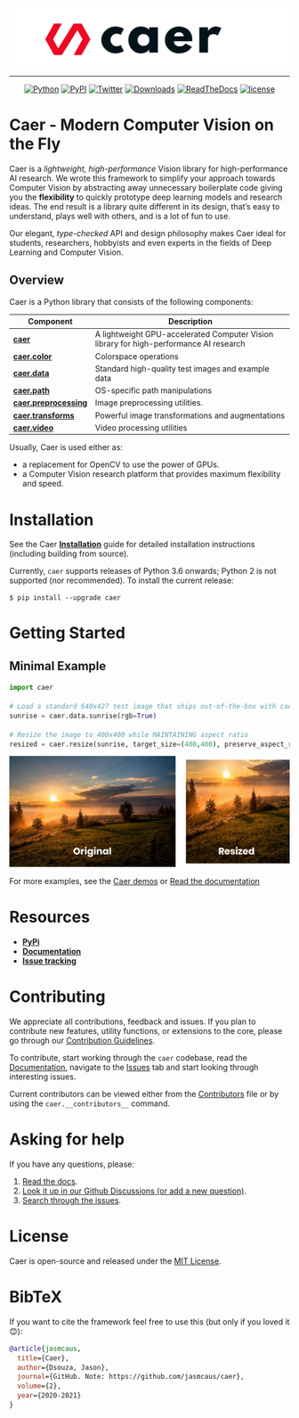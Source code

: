<div align="center">
<!-- ![Caer Logo](https://github.com/jasmcaus/caer/blob/dev/docs/sphinx-theme/_static/thumbs/caer-logo-flat.png) -->
<img src="https://github.com/jasmcaus/caer/blob/dev/docs/sphinx-theme/_static/thumbs/caer-logo-flat.png" alt="Caer Logo" / >

---

[![Python](https://img.shields.io/pypi/pyversions/caer.svg)][py-versions]
[![PyPI](https://badge.fury.io/py/caer.svg)][pypi-latest-version]
[![Twitter](https://img.shields.io/twitter/follow/jasmcaus.svg?style=flatl&label=Follow&logo=twitter&logoColor=white&color=1da1f2)][twitter-badge]
[![Downloads](https://pepy.tech/badge/caer)][downloads]
[![ReadTheDocs](https://readthedocs.org/projects/caer/badge/?version=latest)][docs]
[![license](https://img.shields.io/github/license/jasmcaus/caer?label=license)][license]

</div>

# Caer - Modern Computer Vision on the Fly

Caer is a *lightweight, high-performance* Vision library for high-performance AI research. We wrote this framework to simplify your approach towards Computer Vision by abstracting away unnecessary boilerplate code giving you the **flexibility** to quickly prototype deep learning models and research ideas. The end result is a library quite different in its design, that’s easy to understand, plays well with others, and is a lot of fun to use.

Our elegant, *type-checked* API and design philosophy makes Caer ideal for students, researchers, hobbyists and even experts in the fields of Deep Learning and Computer Vision.


## Overview

Caer is a Python library that consists of the following components:

| Component | Description |
| ---- | --- |
| [**caer**](https://github.com/jasmcaus/caer/) | A lightweight GPU-accelerated Computer Vision library for high-performance AI research |
| [**caer.color**](https://github.com/jasmcaus/caer/tree/master/caer/color) | Colorspace operations |
| [**caer.data**](https://github.com/jasmcaus/caer/tree/master/caer/data) | Standard high-quality test images and example data |
| [**caer.path**](https://github.com/jasmcaus/caer/tree/master/caer/path) | OS-specific path manipulations |
| [**caer.preprocessing**](https://github.com/jasmcaus/caer/tree/master/caer/preprocessing) | Image preprocessing utilities. |
| [**caer.transforms**](https://github.com/jasmcaus/caer/tree/master/caer/transforms) | Powerful image transformations and augmentations |
| [**caer.video**](https://github.com/jasmcaus/caer/tree/master/caer/video) | Video processing utilities |

<!-- | [**caer.utils**](https://github.com/jasmcaus/caer/tree/master/caer/utils) | Generic utilities  | -->
<!-- | [**caer.filters**](https://github.com/jasmcaus/caer/tree/master/caer/filters) | Sharpening, edge finding, rank filters, thresholding, etc | -->

Usually, Caer is used either as:

- a replacement for OpenCV to use the power of GPUs.
- a Computer Vision research platform that provides maximum flexibility and speed.


# Installation 
See the Caer **[Installation][install]** guide for detailed installation instructions (including building from source).

Currently, `caer` supports releases of Python 3.6 onwards; Python 2 is not supported (nor recommended). 
To install the current release:

```shell
$ pip install --upgrade caer
```


# Getting Started

## Minimal Example
```python
import caer

# Load a standard 640x427 test image that ships out-of-the-box with caer
sunrise = caer.data.sunrise(rgb=True)

# Resize the image to 400x400 while MAINTAINING aspect ratio
resized = caer.resize(sunrise, target_size=(400,400), preserve_aspect_ratio=True)
```
<img src="examples/thumbs/resize-with-ratio.png" alt="caer.resize()" />

For more examples, see the [Caer demos](https://github.com/jasmcaus/caer/blob/master/examples/) or [Read the documentation](http://caer.rtfd.io)


# Resources

- [**PyPi**](https://pypi.org/project/caer)
- [**Documentation**](https://github.com/jasmcaus/caer/blob/master/docs/README.md)
- [**Issue tracking**](https://github.com/jasmcaus/caer/issues)


# Contributing

We appreciate all contributions, feedback and issues. If you plan to contribute new features, utility functions, or extensions to the core, please go through our [Contribution Guidelines][contributing].

To contribute, start working through the `caer` codebase, read the [Documentation][docs], navigate to the [Issues][issues] tab and start looking through interesting issues. 

Current contributors can be viewed either from the [Contributors][contributors] file or by using the `caer.__contributors__` command.


# Asking for help
If you have any questions, please:
1. [Read the docs](https://caer.rtfd.io/en/latest/).
2. [Look it up in our Github Discussions (or add a new question)](https://github.com/jasmcaus/caer/discussions).
2. [Search through the issues](https://github.com/jasmcaus/caer/issues).


# License

Caer is open-source and released under the [MIT License](LICENSE).


# BibTeX
If you want to cite the framework feel free to use this (but only if you loved it 😊):

```bibtex
@article{jasmcaus,
  title={Caer},
  author={Dsouza, Jason},
  journal={GitHub. Note: https://github.com/jasmcaus/caer},
  volume={2},
  year={2020-2021}
}
```

[contributing]: https://github.com/jasmcaus/caer/blob/master/.github/CONTRIBUTING.md
[docs]: https://caer.rtfd.io
[contributors]: https://github.com/jasmcaus/caer/blob/master/CONTRIBUTORS
[coc]: https://github.com/jasmcaus/caer/blob/master/CODE_OF_CONDUCT.md
[issues]: https://github.com/jasmcaus/caer/issues
[install]: https://github.com/jasmcaus/caer/blob/master/INSTALL.md
[demos]: https://github.com/jasmcaus/caer/blob/master/examples/

[twitter-badge]: https://twitter.com/jasmcaus
[downloads]: https://pepy.tech/project/caer
[py-versions]: https://pypi.org/project/caer/
[pypi-latest-version]: https://pypi.org/project/caer/
[license]: https://github.com/jasmcaus/caer/blob/master/LICENSE
